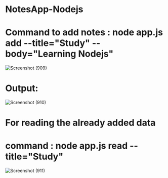 # NotesApp-Nodejs
# Command to add notes : node app.js add --title="Study" --body="Learning Nodejs"

![Screenshot (909)](https://user-images.githubusercontent.com/59886087/140616163-d9ebbcbc-a297-4bc6-8332-625e46d72cdf.png)

# Output: 
![Screenshot (910)](https://user-images.githubusercontent.com/59886087/140616168-48c73d22-a2b8-4fe5-a5f2-c5b97c3ad070.png)

# For reading the already added data 
# command : node app.js read --title="Study"
![Screenshot (911)](https://user-images.githubusercontent.com/59886087/140616177-9f470384-f0e4-4e40-98ea-0d38cba07d8f.png)
